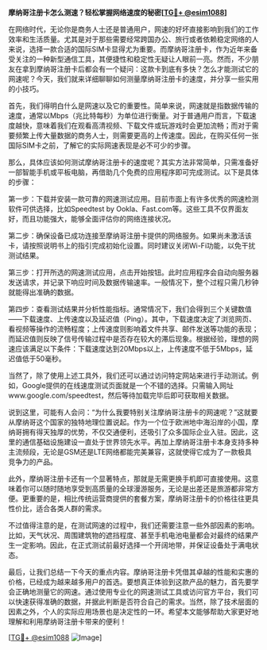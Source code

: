 **摩纳哥注册卡怎么测速？轻松掌握网络速度的秘密[[TG💪+ @esim1088](https://t.me/s/esim1088)]**

在网络时代，无论你是商务人士还是普通用户，网速的好坏直接影响到我们的工作效率和生活质量。尤其是对于那些需要经常跨国办公、旅行或者依赖稳定网络的人来说，选择一款合适的国际SIM卡显得尤为重要。而摩纳哥注册卡，作为近年来备受关注的一种新型通信工具，其便捷性和稳定性无疑让人眼前一亮。然而，不少朋友在拿到摩纳哥注册卡后都会有一个疑问：这款卡到底有多快？怎么才能测试它的网速呢？今天，我们就来详细聊聊如何测量摩纳哥注册卡的速度，并分享一些实用的小技巧。

首先，我们得明白什么是网速以及它的重要性。简单来说，网速就是指数据传输的速度，通常以Mbps（兆比特每秒）为单位进行衡量。对于普通用户而言，下载速度越快，意味着我们在观看高清视频、下载文件或玩游戏时会更加流畅；而对于需要频繁上传大量数据的商务人士，则需要更高的上传速度。因此，在购买任何一张国际SIM卡之前，了解它的实际网速表现是必不可少的步骤。

那么，具体应该如何测试摩纳哥注册卡的速度呢？其实方法非常简单，只需准备好一部智能手机或平板电脑，再借助几个免费的应用程序即可完成测试。以下是具体的步骤：

第一步：下载并安装一款可靠的网速测试应用。目前市面上有许多优秀的网速检测软件可供选择，比如Speedtest by Ookla、Fast.com等。这些工具不仅界面友好，而且功能强大，能够全面评估你的网络连接状况。

第二步：确保设备已成功连接至摩纳哥注册卡提供的网络服务。如果尚未激活该卡，请按照说明书上的指引完成初始化设置。同时建议关闭Wi-Fi功能，以免干扰测试结果。

第三步：打开所选的网速测试应用，点击开始按钮。此时应用程序会自动向服务器发送请求，并记录下响应时间及数据传输速率。一般情况下，整个过程只需几秒钟就能得出准确的数据。

第四步：查看测试结果并分析性能指标。通常情况下，我们会得到三个关键数值——下载速度、上传速度以及延迟值（Ping）。其中，下载速度决定了浏览网页、看视频等操作的流畅程度；上传速度则影响着文件共享、邮件发送等功能的表现；而延迟值则反映了信号传输过程中是否存在较大的滞后现象。根据经验，理想的网速应该满足以下条件：下载速度达到20Mbps以上，上传速度不低于5Mbps，延迟值低于50毫秒。

当然了，除了使用上述工具外，我们还可以通过访问特定网站来进行手动测试。例如，Google提供的在线速度测试页面就是一个不错的选择。只需输入网址www.google.com/speedtest，然后等待加载完毕后即可获取相关数据。

说到这里，可能有人会问：“为什么我要特别关注摩纳哥注册卡的网速呢？”这就要从摩纳哥这个国家的独特地理位置说起。作为一个位于欧洲地中海沿岸的小国，摩纳哥拥有得天独厚的优势，不仅交通便利，还吸引了众多国际企业入驻。因此，这里的通信基础设施建设一直处于世界领先水平。再加上摩纳哥注册卡本身支持多种主流频段，无论是GSM还是LTE网络都能完美兼容，这就使得它成为了一款极具竞争力的产品。

此外，摩纳哥注册卡还有一个显著特点，那就是无需更换手机即可直接使用。这意味着你可以随时随地享受到高质量的全球漫游服务，无论是出差还是旅游都非常方便。更重要的是，相比传统运营商提供的套餐方案，摩纳哥注册卡的价格往往更具性价比，适合各类人群的需求。

不过值得注意的是，在测试网速的过程中，我们还需要注意一些外部因素的影响。比如，天气状况、周围建筑物的遮挡程度、甚至手机电池电量都会对最终的结果产生一定影响。因此，在正式测试前最好选择一个开阔地带，并保证设备处于满电状态。

最后，让我们总结一下今天的重点内容。摩纳哥注册卡凭借其卓越的性能和实惠的价格，已经成为越来越多用户的首选。要想真正体验到这款产品的魅力，首先要学会正确地测量它的网速。通过使用专业化的网速测试工具或访问官方平台，我们可以快速获得准确的数据，并据此判断是否符合自己的需求。当然，除了技术层面的因素之外，个人的实际应用场景也是决定性的一环。希望本文能够帮助大家更好地理解和利用摩纳哥注册卡带来的便利！

[[TG💪+ @esim1088](https://t.me/s/esim1088) ![Image](https://i.postimg.cc/4NQfJmqS/Snipaste-2025-05-13-00-14-12.png)]